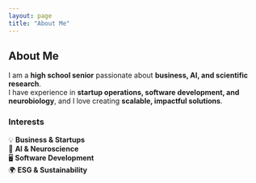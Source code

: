 ```yaml
---
layout: page
title: "About Me"
---
```


## About Me  

I am a **high school senior** passionate about **business, AI, and scientific research**.  
I have experience in **startup operations, software development, and neurobiology**, and I love creating **scalable, impactful solutions**.  

### Interests  
💡 **Business & Startups**  
🧠 **AI & Neuroscience**  
🖥️ **Software Development**  
🌍 **ESG & Sustainability**  

